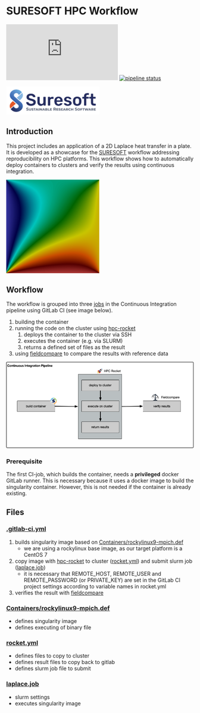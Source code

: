 # SURESOFT HPC Workflow

[![Matrix](https://img.shields.io/matrix/suresoft-general:matrix.org?server_fqdn=matrix.org)](https://matrix.to/#/#suresoft-general:matrix.org)
[![pipeline status](https://git.rz.tu-bs.de/soe.peters/suresoft-hpc-workflow/badges/main/pipeline.svg)](https://git.rz.tu-bs.de/soe.peters/suresoft-hpc-workflow/-/commits/main)


[<img src="img/SURESOFT-Logo.png" width="250"/>](img/SURESOFT-Logo.png)


## Introduction
This project includes an application of a 2D Laplace heat transfer in a plate. It is developed as a showcase for the [SURESOFT](https://www.tu-braunschweig.de/suresoft) workflow addressing reproducibility on HPC platforms. This workflow shows how to automatically deploy containers to clusters and verify the results using continuous integration.

[<img src="img/laplace2d.png" width="250"/>](img/laplace2d.png)
## Workflow
The workflow is grouped into three [jobs](.gitlab-ci.yml) in the Continuous Integration pipeline using GitLab CI (see image below).

1. building the container
2. running the code on the cluster using [hpc-rocket](https://zenodo.org/record/7469695)
   1. deploys the container to the cluster via SSH
   2. executes the container (e.g. via SLURM)
   3. returns a defined set of files as the result
3. using [fieldcompare](https://gitlab.com/dglaeser/fieldcompare) to compare the results with reference data

![Workflow](img/workflow.png)


### Prerequisite
The first CI-job, which builds the container, needs a **privileged** docker GitLab runner. This is necessary because it uses a docker image to build the singularity container. However, this is not needed if the container is already existing.


## Files
### [.gitlab-ci.yml](.gitlab-ci.yml)
1. builds singularity image based on [Containers/rockylinux9-mpich.def](Containers/rockylinux9-mpich.def)
   - we are using a rockylinux base image, as our target platform is a CentOS 7
2. copy image with [hpc-rocket](https://zenodo.org/record/7469695) to cluster ([rocket.yml](rocket.yml)) and submit slurm job ([laplace.job](laplace.job))
   - it is necessary that REMOTE_HOST, REMOTE_USER and REMOTE_PASSWORD (or PRIVATE_KEY) are set in the GitLab CI project settings according to variable names in rocket.yml
3. verifies the result with [fieldcompare](https://gitlab.com/dglaeser/fieldcompare)

### [Containers/rockylinux9-mpich.def](Containers/rockylinux9-mpich.def)
- defines singularity image
- defines executing of binary file

### [rocket.yml](rocket.yml)
- defines files to copy to cluster
- defines result files to copy back to gitlab
- defines slurm job file to submit

### [laplace.job](laplace.job)
- slurm settings
- executes singularity image
